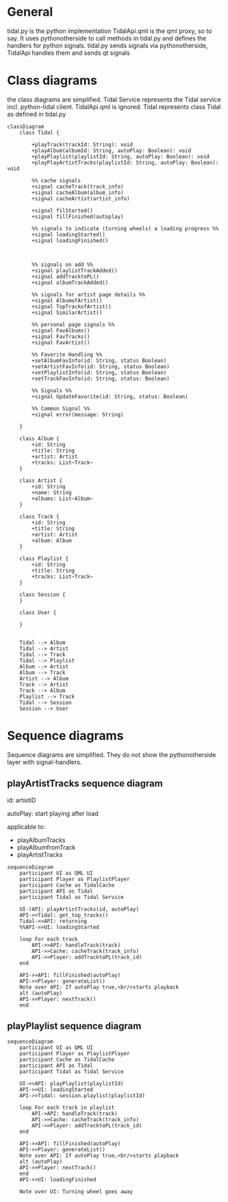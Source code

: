 # General
tidal.py is the python implementation
TidalApi.qml is the qml proxy, so to say. It uses pythonotherside to call methods in tidal.py and defines the handlers for python signals.
tidal.py sends signals via pythonotherside, TidalApi handles them and sends qt signals


# Class diagrams
the class diagrams are simplified. Tidal Service represents the Tidal service incl. python-tidal client.
TidalApi.qml is ignored.
Tidal represents class Tidal as defined in tidal.py 

```mermaid
classDiagram
    class Tidal {

        +playTrack(trackId: String): void
        +playAlbum(albumId: String, autoPlay: Boolean): void
        +playPlaylist(playlistId: String, autoPlay: Boolean): void
        +playPlayArtistTracks(playlistId: String, autoPlay: Boolean): void

        %% cache signals
        +signal cacheTrack(track_info)
        +signal cacheAlbum(album_info)
        +signal cacheArtist(artist_info)

        +signal filStarted()
        +signal fillFinished(autoplay)

        %% signals to indicate (turning wheels) a loading progress %%
        +signal loadingStarted()
        +signal loadingFinished()

        

        %% signals on add %%
        +signal playlistTrackAdded()
        +signal addTracktoPL()
        +signal albumTrackAdded()

        %% signals for artist page details %%
        +signal AlbumofArtist()
        +signal TopTrackofArtist()
        +signal SimilarArtist()

        %% personal page signals %%
        +signal FavAlbums()
        +signal FavTracks()
        +signal FavArtist()          

        %% Favorite Handling %%
        +setAlbumFavInfo(id: String, status Boolean)
        +setArtistFavInfo(id: String, status Boolean)
        +setPlaylistInfo(id: String, status Boolean)
        +setTrackFavInfo(id: String, status: Boolean)

        %% Signals %%
        +signal UpdateFavorite(id: String, status: Boolean)

        %% Common Signal %%
        +signal error(message: String)

    }

    class Album {
        +id: String
        +title: String
        +artist: Artist
        +tracks: List~Track~
    }

    class Artist {
        +id: String
        +name: String
        +albums: List~Album~
    }

    class Track {
        +id: String
        +title: String
        +artist: Artist
        +album: Album
    }

    class Playlist {
        +id: String
        +title: String
        +tracks: List~Track~
    }

    class Session {
    }

    class User {

    }


    Tidal --> Album
    Tidal --> Artist
    Tidal --> Track
    Tidal --> Playlist
    Album --> Artist
    Album --> Track
    Artist --> Album
    Track --> Artist
    Track --> Album
    Playlist --> Track
    Tidal --> Session
    Session --> User

```
# Sequence diagrams
Sequence diagrams are simplified. They do not show the pythonotherside layer with signal-handlers.

## playArtistTracks sequence diagram
id: artistID

autoPlay: start playing after load

applicable to:
- playAlbumTracks
- playAlbumfromTrack
- playArtistTracks

```mermaid
sequenceDiagram
    participant UI as QML UI
    participant Player as PlaylistPlayer
    participant Cache as TidalCache 
    participant API as Tidal
    participant Tidal as Tidal Service

    UI-)API: playArtistTracks(id, autoPlay)
    API->>Tidal: get_top_tracks()
    Tidal->>API: returning
    %%API->>UI: loadingStarted
    
    loop For each track
        API->>API: handleTrack(track)
        API->>Cache: cacheTrack(track_info)
        API->>Player: addTracktoPL(track_id)
    end
    
    API->>API: fillFinished(autoPlay)
    API->>Player: generateList()
    Note over API: If autoPlay true,<br/>starts playback
    alt (autoPlay)
    API->>Player: nextTrack()
    end

```
## playPlaylist sequence diagram
```mermaid
sequenceDiagram
    participant UI as QML UI
    participant Player as PlaylistPlayer
    participant Cache as TidalCache 
    participant API as Tidal
    participant Tidal as Tidal Service

    UI->>API: playPlaylist(playlistId)
    API->>UI: loadingStarted
    API->>Tidal: session.playlist(playlistId)
    
    loop For each track in playlist
        API->API: handleTrack(track)
        API->>Cache: cacheTrack(track_info)
        API->>Player: addTracktoPL(track_id)
    end
    
    API->>API: fillFinished(autoPlay)
    API->>Player: generateList()
    Note over API: If autoPlay true,<br/>starts playback
    alt (autoPlay)
    API->>Player: nextTrack()
    end
    API->>UI: loadingFinished

    Note over UI: Turning wheel goes away
```
